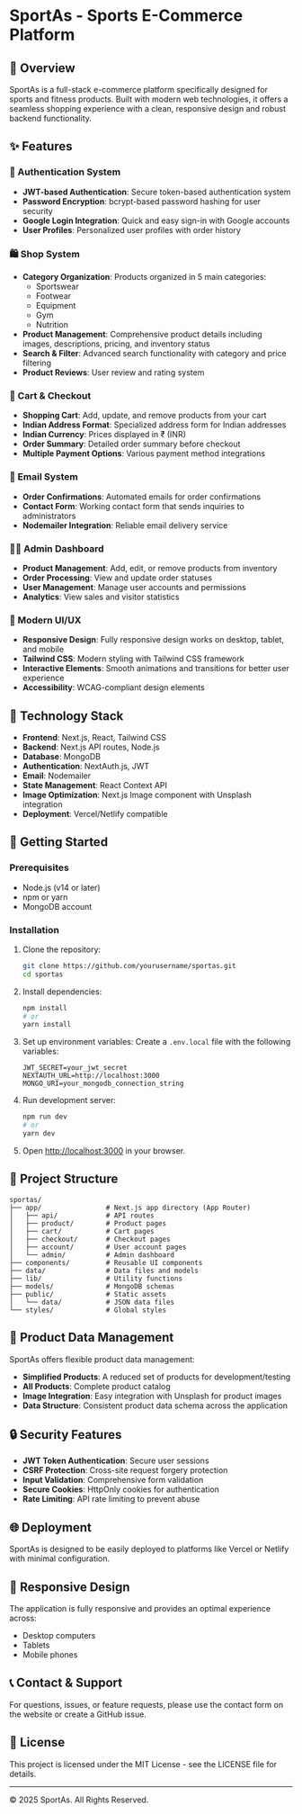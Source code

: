 # SportAs - Sports E-Commerce Platform

## 🚀 Overview

SportAs is a full-stack e-commerce platform specifically designed for sports and fitness products. Built with modern web technologies, it offers a seamless shopping experience with a clean, responsive design and robust backend functionality.

## ✨ Features

### 🔐 Authentication System
- **JWT-based Authentication**: Secure token-based authentication system
- **Password Encryption**: bcrypt-based password hashing for user security
- **Google Login Integration**: Quick and easy sign-in with Google accounts
- **User Profiles**: Personalized user profiles with order history

### 🛍️ Shop System
- **Category Organization**: Products organized in 5 main categories:
  - Sportswear
  - Footwear
  - Equipment
  - Gym
  - Nutrition
- **Product Management**: Comprehensive product details including images, descriptions, pricing, and inventory status
- **Search & Filter**: Advanced search functionality with category and price filtering
- **Product Reviews**: User review and rating system

### 🛒 Cart & Checkout
- **Shopping Cart**: Add, update, and remove products from your cart
- **Indian Address Format**: Specialized address form for Indian addresses
- **Indian Currency**: Prices displayed in ₹ (INR)
- **Order Summary**: Detailed order summary before checkout
- **Multiple Payment Options**: Various payment method integrations

### 📧 Email System
- **Order Confirmations**: Automated emails for order confirmations
- **Contact Form**: Working contact form that sends inquiries to administrators
- **Nodemailer Integration**: Reliable email delivery service

### 👨‍💼 Admin Dashboard
- **Product Management**: Add, edit, or remove products from inventory
- **Order Processing**: View and update order statuses
- **User Management**: Manage user accounts and permissions
- **Analytics**: View sales and visitor statistics

### 🎨 Modern UI/UX
- **Responsive Design**: Fully responsive design works on desktop, tablet, and mobile
- **Tailwind CSS**: Modern styling with Tailwind CSS framework
- **Interactive Elements**: Smooth animations and transitions for better user experience
- **Accessibility**: WCAG-compliant design elements

## 🔧 Technology Stack

- **Frontend**: Next.js, React, Tailwind CSS
- **Backend**: Next.js API routes, Node.js
- **Database**: MongoDB
- **Authentication**: NextAuth.js, JWT
- **Email**: Nodemailer
- **State Management**: React Context API
- **Image Optimization**: Next.js Image component with Unsplash integration
- **Deployment**: Vercel/Netlify compatible

## 🚀 Getting Started

### Prerequisites
- Node.js (v14 or later)
- npm or yarn
- MongoDB account

### Installation

1. Clone the repository:
   ```bash
   git clone https://github.com/yourusername/sportas.git
   cd sportas
   ```

2. Install dependencies:
   ```bash
   npm install
   # or
   yarn install
   ```

3. Set up environment variables:
   Create a `.env.local` file with the following variables:
   ```
   JWT_SECRET=your_jwt_secret
   NEXTAUTH_URL=http://localhost:3000
   MONGO_URI=your_mongodb_connection_string
   ```

4. Run development server:
   ```bash
   npm run dev
   # or
   yarn dev
   ```

5. Open [http://localhost:3000](http://localhost:3000) in your browser.

## 📁 Project Structure

```
sportas/
├── app/                # Next.js app directory (App Router)
│   ├── api/            # API routes
│   ├── product/        # Product pages
│   ├── cart/           # Cart pages
│   ├── checkout/       # Checkout pages
│   ├── account/        # User account pages
│   └── admin/          # Admin dashboard
├── components/         # Reusable UI components
├── data/               # Data files and models
├── lib/                # Utility functions
├── models/             # MongoDB schemas
├── public/             # Static assets
│   └── data/           # JSON data files
└── styles/             # Global styles
```

## 📝 Product Data Management

SportAs offers flexible product data management:

- **Simplified Products**: A reduced set of products for development/testing
- **All Products**: Complete product catalog
- **Image Integration**: Easy integration with Unsplash for product images
- **Data Structure**: Consistent product data schema across the application

## 🔒 Security Features

- **JWT Token Authentication**: Secure user sessions
- **CSRF Protection**: Cross-site request forgery protection
- **Input Validation**: Comprehensive form validation
- **Secure Cookies**: HttpOnly cookies for authentication
- **Rate Limiting**: API rate limiting to prevent abuse

## 🌐 Deployment

SportAs is designed to be easily deployed to platforms like Vercel or Netlify with minimal configuration.

## 📱 Responsive Design

The application is fully responsive and provides an optimal experience across:
- Desktop computers
- Tablets
- Mobile phones

## 📞 Contact & Support

For questions, issues, or feature requests, please use the contact form on the website or create a GitHub issue.

## 📄 License

This project is licensed under the MIT License - see the LICENSE file for details.

---

© 2025 SportAs. All Rights Reserved.
